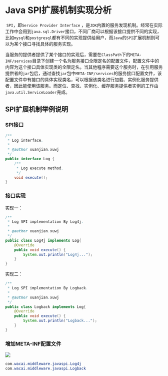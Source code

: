 # Java SPI扩展机制实现分析

​	`SPI`，即`Service Provider Interface` ，是`JDK`内置的服务发现机制。经常在实际工作中会用到`java.sql.Driver`接口，不同厂商可以根据该接口提供不同的实现，比如`mysql`和`postgresql`都有不同的实现提供给用户，而`Java`的`SPI`扩展机制则可以为某个接口寻找具体的服务实现。	

当服务的提供者提供了某个接口的实现后，需要在`ClassPath`下的`META-INF/services`目录下创建一个名为服务接口全限定名的配置文件，配置文件中的内容为这个接口具体实现类的全限定名。当其他程序需要这个服务时，在引用服务提供者的`jar`包后，通过查找`jar`包中`META-INF/services`的服务接口配置文件，该配置文件中有接口的具体实现类名，可以根据该类名进行加载、实例化服务提供者，因此能使用该服务。而定位、查找、实例化、缓存服务提供者实例的工作由`java.util.ServiceLoader`完成。

## SPI扩展机制举例说明

### SPI接口

```java
/**
 * Log interface.
 *
 * @author xuanjian.xuwj
 */
public interface Log {
    /**
     * Log execute method.
     */
    void execute();
}
```

### 接口实现

实现一：

```java
/**
 * Log SPI implementation By Log4j.
 *
 * @author xuanjian.xuwj
 */
public class Log4j implements Log{
    @Override
    public void execute() {
        System.out.println("Log4j...");
    }
}
```

实现二：

```java
/**
 * Log SPI implementation By Logback.
 *
 * @author xuanjian.xuwj
 */
public class Logback implements Log{
    @Override
    public void execute() {
        System.out.println("Logback...");
    }
}
```

### 增加META-INF配置文件

![](http://alvin-jay.oss-cn-hangzhou.aliyuncs.com/java%E6%BA%90%E7%A0%81/java%20spi-1.jpg?Expires=1542514901&OSSAccessKeyId=TMP.AQHDsaCjxl7Nr0Rrq4uOj2asJndt3ui3WhuxGyddyu-KzaN9UoWCJieLf_FeMC4CFQCJrdH6EIzDDiQqUuvU-zGiIInOLwIVAPyTslcDVPwU34M_6FUDx1uMdgoX&Signature=HZQpK%2BDh9HETOu1uspumF7GZtJo%3D)

```java
com.wacai.middleware.javaspi.Log4j
com.wacai.middleware.javaspi.Logback
```

